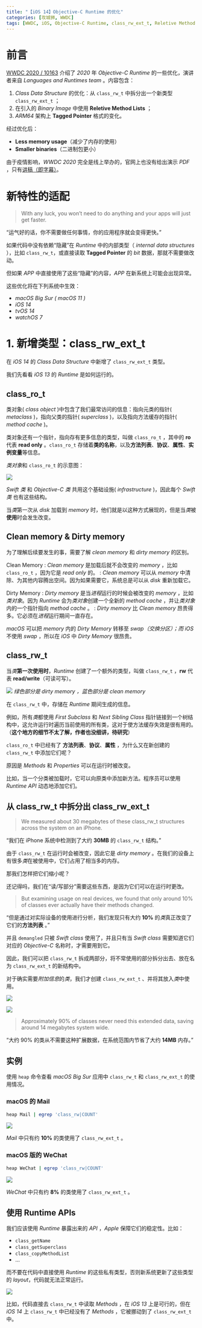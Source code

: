```yaml
---
title: "【iOS 14】Objective-C Runtime 的优化"
categories: [攻城狮, WWDC]
tags: [WWDC, iOS, Objective-C Runtime, class_rw_ext_t, Reletive Method List, Tagged Pointer]
---
```


# 前言

[WWDC 2020 / 10163](https://developer.apple.com/videos/play/wwdc2020/10163/) 介绍了 *2020* 年 *Objective-C Runtime* 的一些优化，演讲者来自 *Languages and Runtimes team* 。内容包含：  

1. *Class Data Structure* 的优化：从 `class_rw_t` 中拆分出一个新类型 `class_rw_ext_t` ；
2. 在引入的 *Binary Image* 中使用 **Reletive Method Lists** ；
3.  *ARM64* 架构上 **Tagged Pointer** 格式的变化。

经过优化后：

- **Less memory usage**（减少了内存的使用）
- **Smaller binaries**（二进制包更小）

由于疫情影响，*WWDC 2020* 完全是线上举办的，官网上也没有给出演示 *PDF* ，只有[讲稿（即字幕）](https://github.com/Bob-Playground/WWDC-Stuff/blob/master/WWDC-2020/10163-OC-Runtime-Changes/Transcript-Edited.md)。

# 新特性的适配

> With any luck, you won’t need to do anything and your apps will just get faster.  

“运气好的话，你不需要做任何事情，你的应用程序就会变得更快。”  

如果代码中没有依赖“隐藏”在 *Runtime* 中的内部类型（ *internal data structures* ），比如 `class_rw_t`，或直接读取 **Tagged Pointer** 的 *bit* 数据，那就不需要做改动。  

但如果 *APP* 中直接使用了这些“隐藏”的内容，*APP* 在新系统上可能会出现异常。  

这些优化将在下列系统中生效：  

- *macOS Big Sur ( macOS 11 )*
- *iOS 14*
- *tvOS 14*
- *watchOS 7*

# 1. 新增类型：class_rw_ext_t

在 *iOS 14* 的 *Class Data Structure* 中新增了 `class_rw_ext_t` 类型。  

我们先看看 *iOS 13* 的 *Runtime* 是如何运行的。  

## class_ro_t

类对象( *class object* )中包含了我们最常访问的信息：指向元类的指针( *metaclass* )，指向父类的指针( *superclass* )，以及指向方法缓存的指针( *method cache* )。  

类对象还有一个指针，指向存有更多信息的类型，叫做 `class_ro_t` ，其中的 **ro** 代表 **read only** 。`class_ro_t` 存储着**类的名称**，以及**方法列表**、**协议**、**属性**、**实例变量**等信息。  

*类对象*和 `class_ro_t` 的示意图：  

![](/images/2021/runtime-class_ro_t.jpg)

*Swift 类* 和 *Objective-C 类* 共用这个基础设施( *infrastructure* )，因此每个 *Swift 类* 也有这些结构。  

当*类*第一次从 *disk* 加载到 *memory* 时，他们就是以这种方式展现的，但是当*类*被**使用**时会发生改变。

## Clean memory & Dirty memory

为了理解后续要发生的事，需要了解 *clean memory* 和 *dirty memory* 的区别。

Clean Memory
: *Clean memory* 是加载后就不会改变的 *memory* ，比如 `class_ro_t` ，因为它是 *read only* 的。
: *Clean memory* 可以从 *memory* 中清除、为其他内容腾出空间。因为如果需要它，系统总是可以从 *disk* 重新加载它。

Dirty Memory
: *Dirty memory* 是当*进程*运行的时候会被改变的 *memory* ，比如*类对象*。因为 *Runtime* 会为*类对象*创建一个全新的 *method cache* ，并让*类对象*内的一个指针指向 *method cache* 。
: *Dirty memory* 比 *Clean memory* 昂贵得多。它必须在*进程*运行期间一直存在。



*macOS* 可以把 *memory* 内的 *Dirty Memory* 转移至 *swap（交换分区）；而* *iOS* 不使用 *swap* ，所以在 *iOS* 中 *Dirty Memory* 很昂贵。  

## class_rw_t

当*类***第一次使用时**，*Runtime* 创建了一个额外的类型，叫做 `class_rw_t` ，**rw** 代表 **read/write**（可读可写）。  

![](/images/2021/runtime-class_rw_t.jpg)
_绿色部分是 dirty memory ，蓝色部分是 clean memory_

在 `class_rw_t` 中，存储在 *Runtime* 期间生成的信息。  

例如，所有*类*都使用 *First Subclass* 和 *Next Sibling Class* 指针链接到一个树结构中，这允许运行时遍历当前使用的所有类，这对于使方法缓存失效是很有用的。（**这个地方的细节不太了解，作者也没细讲，待研究**）  

`class_ro_t` 中已经有了 **方法列表**、**协议**、**属性** ，为什么又在新创建的 `class_rw_t` 中添加它们呢？  

原因是 *Methods* 和 *Properties* 可以在运行时被改变。  

比如，当一个分类被加载时，它可以向原类中添加新方法。程序员可以使用 *Runtime API* 动态地添加它们。  

## 从 class_rw_t 中拆分出 class_rw_ext_t

> We measured about 30 megabytes of these class_rw_t structures across the system on an iPhone.  

“我们在 iPhone 系统中检测到了大约 **30MB** 的 `class_rw_t` 结构。”  

由于 `class_rw_t` 在运行时会被改变，因此它是 *dirty memory* 。在我们的设备上有很多*类*在被使用中，它们占用了相当多的内存。  

那我们怎样把它们缩小呢？

还记得吗，我们在“读/写部分”需要这些东西，是因为它们可以在运行时更改。

> But examining usage on real devices, we found that only around 10% of classes ever actually have their methods changed.  

“但是通过对实际设备的使用进行分析，我们发现只有大约 **10%** 的*类*真正改变了它们的**方法列表** 。”  

并且 `demangled` 只被 *Swift class* 使用了，并且只有当 *Swift class* 需要知道它们对应的 *Objective-C* 名称时，才需要用到它。

因此，我们可以把 `class_rw_t` 拆成两部分，将不常使用的部分拆分出去、放在名为 `class_rw_ext_t` 的新结构中。  

对于确实需要*附加信息*的*类*，我们才创建 `class_rw_ext_t` 、并将其放入*类*中使用。  

![](/images/2021/runtime-class_rw_ext_t-1.jpg)

![](/images/2021/runtime-class_rw_ext_t-2.jpg)

> Approximately 90% of classes never need this extended data, saving around 14 megabytes system wide.  

“大约 90% 的类从不需要这种扩展数据，在系统范围内节省了大约 **14MB** 内存。”  

## 实例

使用 `heap` 命令查看 *macOS Big Sur* 应用中 `class_rw_t` 和 `class_rw_ext_t` 的使用情况。    

### macOS 的 Mail

```bash
heap Mail | egrep 'class_rw|COUNT'
```

![](/images/2021/runtime-class_rw_ext_t-heap-Mail.jpg)

*Mail* 中只有约 **10%** 的类使用了 `class_rw_ext_t` 。

### macOS 版的 WeChat

```bash
heap WeChat | egrep 'class_rw|COUNT'
```

![](/images/2021/runtime-class_rw_ext_t-heap-WeChat.jpg)

*WeChat* 中只有约 **8%** 的类使用了 `class_rw_ext_t` 。

## 使用 Runtime APIs

我们应该使用 *Runtime* 暴露出来的 *API* ，*Apple* 保障它们的稳定性。比如：  

- `class_getName`
- `class_getSuperclass`
- `class_copyMethodList`
- ...

而不要在代码中直接使用 *Runtime* 的这些私有类型，否则新系统更新了这些类型的 *layout*，代码就无法正常运行。  

![](/images/2021/runtime-class_rw_ext_t-error.jpg)

比如，代码直接去 `class_rw_t` 中读取 *Methods* ，在 *iOS 13* 上是可行的，但在 *iOS 14* 上 `class_rw_t` 中已经没有了 *Methods* ，它被挪动到了 `class_rw_ext_t` 中。  
